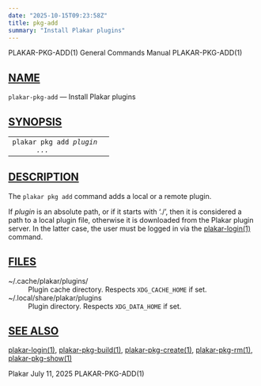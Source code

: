 ```yaml
---
date: "2025-10-15T09:23:58Z"
title: pkg-add
summary: "Install Plakar plugins"
---
```

<div class="head" role="doc-pageheader" aria-label="Manual header
  line"><span class="head-ltitle">PLAKAR-PKG-ADD(1)</span>
  <span class="head-vol">General Commands Manual</span>
  <span class="head-rtitle">PLAKAR-PKG-ADD(1)</span></div>
<main class="manual-text">
<section class="Sh">
<h2 class="Sh" id="NAME"><a class="permalink" href="#NAME">NAME</a></h2>
<p class="Pp"><code class="Nm">plakar-pkg-add</code> &#x2014;
    <span class="Nd" role="doc-subtitle">Install Plakar plugins</span></p>
</section>
<section class="Sh">
<h2 class="Sh" id="SYNOPSIS"><a class="permalink" href="#SYNOPSIS">SYNOPSIS</a></h2>
<table class="Nm">
  <tr>
    <td><code class="Nm">plakar pkg add <var class="Ar">plugin
      ...</var></code></td>
    <td></td>
  </tr>
</table>
</section>
<section class="Sh">
<h2 class="Sh" id="DESCRIPTION"><a class="permalink" href="#DESCRIPTION">DESCRIPTION</a></h2>
<p class="Pp">The <code class="Nm">plakar pkg add</code> command adds a local or
    a remote plugin.</p>
<p class="Pp">If <var class="Ar">plugin</var> is an absolute path, or if it
    starts with &#x2018;./&#x2019;, then it is considered a path to a local
    plugin file, otherwise it is downloaded from the Plakar plugin server. In
    the latter case, the user must be logged in via the
    <a class="Xr" href="../plakar-login/" aria-label="plakar-login, section
    1">plakar-login(1)</a> command.</p>
</section>
<section class="Sh">
<h2 class="Sh" id="FILES"><a class="permalink" href="#FILES">FILES</a></h2>
<dl class="Bl-tag">
  <dt><span class="Pa">~/.cache/plakar/plugins/</span></dt>
  <dd>Plugin cache directory. Respects <code class="Ev">XDG_CACHE_HOME</code> if
      set.</dd>
  <dt><span class="Pa">~/.local/share/plakar/plugins</span></dt>
  <dd>Plugin directory. Respects <code class="Ev">XDG_DATA_HOME</code> if
    set.</dd>
</dl>
</section>
<section class="Sh">
<h2 class="Sh" id="SEE_ALSO"><a class="permalink" href="#SEE_ALSO">SEE
  ALSO</a></h2>
<p class="Pp"><a class="Xr" href="../plakar-login/" aria-label="plakar-login,
    section 1">plakar-login(1)</a>,
    <a class="Xr" href="../plakar-pkg-build/" aria-label="plakar-pkg-build,
    section 1">plakar-pkg-build(1)</a>,
    <a class="Xr" href="../plakar-pkg-create/" aria-label="plakar-pkg-create,
    section 1">plakar-pkg-create(1)</a>,
    <a class="Xr" href="../plakar-pkg-rm/" aria-label="plakar-pkg-rm, section
    1">plakar-pkg-rm(1)</a>,
    <a class="Xr" href="../plakar-pkg-show/" aria-label="plakar-pkg-show,
    section 1">plakar-pkg-show(1)</a></p>
</section>
</main>
<div class="foot" role="doc-pagefooter" aria-label="Manual footer
  line"><span class="foot-left">Plakar</span> <span class="foot-date">July 11,
  2025</span> <span class="foot-right">PLAKAR-PKG-ADD(1)</span></div>
